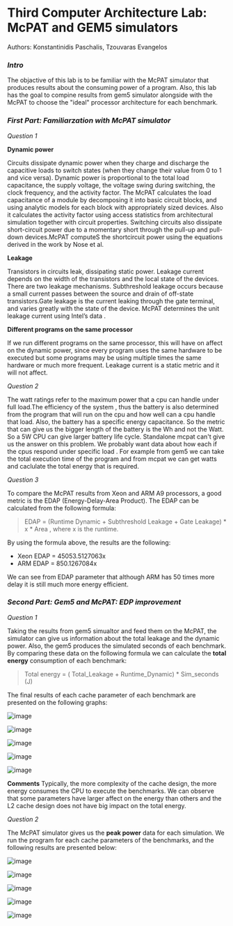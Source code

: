 # Third Computer Architecture Lab: McPAT and GEM5 simulators

Authors: Konstantinidis Paschalis, Tzouvaras Evangelos

### **_Intro_**
The objactive of this lab is to be familiar with the McPAT simulator that produces results about the consuming power of a program. Also, this lab has the goal to compine results from gem5 simulator alongside with the McPAT to choose the "ideal" processor architecture for each benchmark. 

### **_First Part: Familiarzation with McPAT simulator_**

_Question 1_

**Dynamic power**

Circuits dissipate dynamic power when they charge and discharge the capacitive loads to switch states (when they change their value from 0 to 1 and vice versa). Dynamic power is proportional to the total load capacitance, the supply voltage, the voltage swing during switching, the clock frequency, and the activity factor. The McPAT calculates the load capacitance of a module by decomposing it into basic circuit blocks, and using analytic models for each block with appropriately sized devices. Also it calculates the activity factor using access statistics from architectural simulation together with circuit properties. 
Switching circuits also dissipate short-circuit power due to a momentary short through the pull-up and pull-down devices.McPAT computeS the shortcircuit power using the equations derived in the work by Nose et al.

**Leakage**

Transistors in circuits leak, dissipating static power. Leakage current depends on the width of the transistors and the local state of the devices. There are two leakage mechanisms. 
Subthreshold leakage occurs because a small current passes between the source and drain of off-state transistors.Gate leakage is the current leaking through the gate terminal, and varies greatly with the state of the device. McPAT determines the unit leakage current using Intel’s data .

**Different programs on the same processor**

If we run different programs on the same processor, this will have on affect on the dynamic power, since every program uses the same hardware to be executed but some programs may be using multiple times the same hardware or much more frequent.
Leakage current is a static metric and it will not affect.

_Question 2_

The watt ratings refer to the maximum power that a cpu can handle under full load.The efficiency of the system , thus the battery is also determined from the program that will run on the cpu and how well can a cpu handle that load. Also, the battery has a specific energy capacitance. So the metric that can give us the bigger length of the battery is the Wh and not the Watt. So a 5W CPU can give larger battery life cycle.
Standalone mcpat can't give us the answer on this problem. We probably want data about how each if the cpus respond under specific load . For example from gem5 we can take the total execution time of the program and from mcpat we can get watts and caclulate the total energy that is required.

_Question 3_

To compare the McPAT results from Xeon and ARM A9 processors, a good metric is the EDAP (Energy-Delay-Area Product). 
The EDAP can be calculated from the following formula: 

>EDAP = (Runtime Dynamic + Subthreshold Leakage + Gate Leakage) * x * Area
, where x is the runtime.

By using the formula above, the results are the following:
* Xeon EDAP = 45053.5127063x
* ARM EDAP = 850.1267084x

We can see from EDAP parameter that although ARM has 50 times more delay it is still much more energy efficient.

### **_Second Part: Gem5 and McPAT: EDP improvement_**

_Question 1_

Taking the results from gem5 simualtor and feed them on the McPAT, the simulator can give us information about the total leakage and the dynamic power. Also, the gem5 produces the simulated seconds of each benchmark. By comparing these data on the following formula we can calculate the **total energy** consumption of each benchmark:

> Total energy = ( Total_Leakage + Runtime_Dynamic) * Sim_seconds (J)

The final results of each cache parameter of each benchmark are presented on the following graphs:

![image](https://user-images.githubusercontent.com/118462296/207976545-39a76fd4-f4dc-4ff3-893f-145db87f7665.png)

![image](https://user-images.githubusercontent.com/118462296/207976644-18a1bec5-749b-49d2-bbb1-0b38858a4c30.png)

![image](https://user-images.githubusercontent.com/118462296/207976709-a51337de-1fad-4077-939e-5346a7134906.png)

![image](https://user-images.githubusercontent.com/118462296/207976730-4d32486c-cfbe-4bf0-8f95-da50c427154c.png)

![image](https://user-images.githubusercontent.com/118462296/207976746-1094f4b8-0caf-4dde-b188-63868f4f38d4.png)

**Comments**
Typically, the more complexity of the cache design, the more energy consumes the CPU to execute the benchmarks. We can observe that some parameters have larger affect on the energy than others and the L2 cache design does not have big impact on the total energy.

_Question 2_

The McPAT simulator gives us the **peak power** data for each simulation. We run the program for each cache parameters of the benchmarks, and the following results are presented below:

![image](https://user-images.githubusercontent.com/118462296/207977481-25e5fdc6-af03-48aa-bf3e-e416303e34b9.png)

![image](https://user-images.githubusercontent.com/118462296/207977528-956f420b-3e63-44d6-9d73-33445a913311.png)

![image](https://user-images.githubusercontent.com/118462296/207977588-d5a6aeeb-c5c0-42d2-b7e9-48a29a97e2d9.png)

![image](https://user-images.githubusercontent.com/118462296/207977609-f11fe2c1-c5ba-49b4-949a-25ead1016c95.png)

![image](https://user-images.githubusercontent.com/118462296/207977665-10a881c1-aa5c-4e6c-9514-a372a448f853.png)

